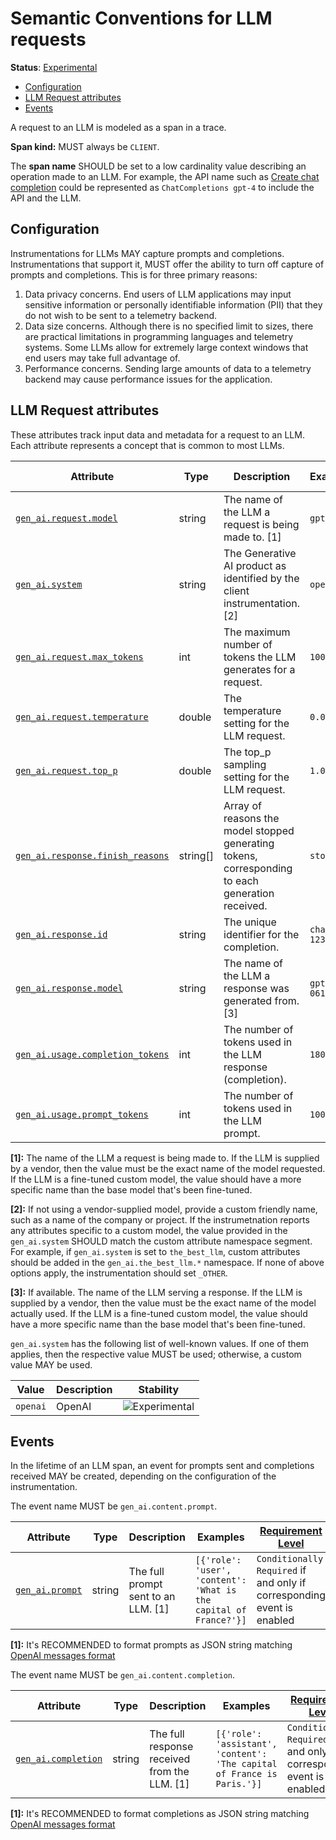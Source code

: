 <!--- Hugo front matter used to generate the website version of this page:
linkTitle: LLM requests
--->

# Semantic Conventions for LLM requests

**Status**: [Experimental][DocumentStatus]

<!-- Re-generate TOC with `markdown-toc --no-first-h1 -i` -->

<!-- toc -->

- [Configuration](#configuration)
- [LLM Request attributes](#llm-request-attributes)
- [Events](#events)

<!-- tocstop -->

A request to an LLM is modeled as a span in a trace.

**Span kind:** MUST always be `CLIENT`.

The **span name** SHOULD be set to a low cardinality value describing an operation made to an LLM.
For example, the API name such as [Create chat completion](https://platform.openai.com/docs/api-reference/chat/create) could be represented as `ChatCompletions gpt-4` to include the API and the LLM.

## Configuration

Instrumentations for LLMs MAY capture prompts and completions.
Instrumentations that support it, MUST offer the ability to turn off capture of prompts and completions. This is for three primary reasons:

1. Data privacy concerns. End users of LLM applications may input sensitive information or personally identifiable information (PII) that they do not wish to be sent to a telemetry backend.
2. Data size concerns. Although there is no specified limit to sizes, there are practical limitations in programming languages and telemetry systems. Some LLMs allow for extremely large context windows that end users may take full advantage of.
3. Performance concerns. Sending large amounts of data to a telemetry backend may cause performance issues for the application.

## LLM Request attributes

These attributes track input data and metadata for a request to an LLM. Each attribute represents a concept that is common to most LLMs.

<!-- semconv gen_ai.request -->
<!-- NOTE: THIS TEXT IS AUTOGENERATED. DO NOT EDIT BY HAND. -->
<!-- see templates/registry/markdown/snippet.md.j2 -->
<!-- prettier-ignore-start -->
<!-- markdownlint-capture -->
<!-- markdownlint-disable -->

| Attribute  | Type | Description  | Examples  | [Requirement Level](https://opentelemetry.io/docs/specs/semconv/general/attribute-requirement-level/) | Stability |
|---|---|---|---|---|---|
| [`gen_ai.request.model`](/docs/attributes-registry/gen-ai.md) | string | The name of the LLM a request is being made to. [1] | `gpt-4` | `Required` | ![Experimental](https://img.shields.io/badge/-experimental-blue) |
| [`gen_ai.system`](/docs/attributes-registry/gen-ai.md) | string | The Generative AI product as identified by the client instrumentation. [2] | `openai` | `Required` | ![Experimental](https://img.shields.io/badge/-experimental-blue) |
| [`gen_ai.request.max_tokens`](/docs/attributes-registry/gen-ai.md) | int | The maximum number of tokens the LLM generates for a request. | `100` | `Recommended` | ![Experimental](https://img.shields.io/badge/-experimental-blue) |
| [`gen_ai.request.temperature`](/docs/attributes-registry/gen-ai.md) | double | The temperature setting for the LLM request. | `0.0` | `Recommended` | ![Experimental](https://img.shields.io/badge/-experimental-blue) |
| [`gen_ai.request.top_p`](/docs/attributes-registry/gen-ai.md) | double | The top_p sampling setting for the LLM request. | `1.0` | `Recommended` | ![Experimental](https://img.shields.io/badge/-experimental-blue) |
| [`gen_ai.response.finish_reasons`](/docs/attributes-registry/gen-ai.md) | string[] | Array of reasons the model stopped generating tokens, corresponding to each generation received. | `stop` | `Recommended` | ![Experimental](https://img.shields.io/badge/-experimental-blue) |
| [`gen_ai.response.id`](/docs/attributes-registry/gen-ai.md) | string | The unique identifier for the completion. | `chatcmpl-123` | `Recommended` | ![Experimental](https://img.shields.io/badge/-experimental-blue) |
| [`gen_ai.response.model`](/docs/attributes-registry/gen-ai.md) | string | The name of the LLM a response was generated from. [3] | `gpt-4-0613` | `Recommended` | ![Experimental](https://img.shields.io/badge/-experimental-blue) |
| [`gen_ai.usage.completion_tokens`](/docs/attributes-registry/gen-ai.md) | int | The number of tokens used in the LLM response (completion). | `180` | `Recommended` | ![Experimental](https://img.shields.io/badge/-experimental-blue) |
| [`gen_ai.usage.prompt_tokens`](/docs/attributes-registry/gen-ai.md) | int | The number of tokens used in the LLM prompt. | `100` | `Recommended` | ![Experimental](https://img.shields.io/badge/-experimental-blue) |

**[1]:** The name of the LLM a request is being made to. If the LLM is supplied by a vendor, then the value must be the exact name of the model requested. If the LLM is a fine-tuned custom model, the value should have a more specific name than the base model that's been fine-tuned.

**[2]:** If not using a vendor-supplied model, provide a custom friendly name, such as a name of the company or project. If the instrumetnation reports any attributes specific to a custom model, the value provided in the `gen_ai.system` SHOULD match the custom attribute namespace segment. For example, if `gen_ai.system` is set to `the_best_llm`, custom attributes should be added in the `gen_ai.the_best_llm.*` namespace. If none of above options apply, the instrumentation should set `_OTHER`.

**[3]:** If available. The name of the LLM serving a response. If the LLM is supplied by a vendor, then the value must be the exact name of the model actually used. If the LLM is a fine-tuned custom model, the value should have a more specific name than the base model that's been fine-tuned.



`gen_ai.system` has the following list of well-known values. If one of them applies, then the respective value MUST be used; otherwise, a custom value MAY be used.

| Value  | Description | Stability |
|---|---|---|
| `openai` | OpenAI | ![Experimental](https://img.shields.io/badge/-experimental-blue) |



<!-- markdownlint-restore -->
<!-- prettier-ignore-end -->
<!-- END AUTOGENERATED TEXT -->
<!-- endsemconv -->

## Events

In the lifetime of an LLM span, an event for prompts sent and completions received MAY be created, depending on the configuration of the instrumentation.

<!-- semconv gen_ai.content.prompt -->
<!-- NOTE: THIS TEXT IS AUTOGENERATED. DO NOT EDIT BY HAND. -->
<!-- see templates/registry/markdown/snippet.md.j2 -->
<!-- prettier-ignore-start -->
<!-- markdownlint-capture -->
<!-- markdownlint-disable -->

The event name MUST be `gen_ai.content.prompt`.

| Attribute  | Type | Description  | Examples  | [Requirement Level](https://opentelemetry.io/docs/specs/semconv/general/attribute-requirement-level/) | Stability |
|---|---|---|---|---|---|
| [`gen_ai.prompt`](/docs/attributes-registry/gen-ai.md) | string | The full prompt sent to an LLM. [1] | `[{'role': 'user', 'content': 'What is the capital of France?'}]` | `Conditionally Required` if and only if corresponding event is enabled | ![Experimental](https://img.shields.io/badge/-experimental-blue) |

**[1]:** It's RECOMMENDED to format prompts as JSON string matching [OpenAI messages format](https://platform.openai.com/docs/guides/text-generation)




<!-- markdownlint-restore -->
<!-- prettier-ignore-end -->
<!-- END AUTOGENERATED TEXT -->
<!-- endsemconv -->

<!-- semconv gen_ai.content.completion -->
<!-- NOTE: THIS TEXT IS AUTOGENERATED. DO NOT EDIT BY HAND. -->
<!-- see templates/registry/markdown/snippet.md.j2 -->
<!-- prettier-ignore-start -->
<!-- markdownlint-capture -->
<!-- markdownlint-disable -->

The event name MUST be `gen_ai.content.completion`.

| Attribute  | Type | Description  | Examples  | [Requirement Level](https://opentelemetry.io/docs/specs/semconv/general/attribute-requirement-level/) | Stability |
|---|---|---|---|---|---|
| [`gen_ai.completion`](/docs/attributes-registry/gen-ai.md) | string | The full response received from the LLM. [1] | `[{'role': 'assistant', 'content': 'The capital of France is Paris.'}]` | `Conditionally Required` if and only if corresponding event is enabled | ![Experimental](https://img.shields.io/badge/-experimental-blue) |

**[1]:** It's RECOMMENDED to format completions as JSON string matching [OpenAI messages format](https://platform.openai.com/docs/guides/text-generation)




<!-- markdownlint-restore -->
<!-- prettier-ignore-end -->
<!-- END AUTOGENERATED TEXT -->
<!-- endsemconv -->

[DocumentStatus]: https://opentelemetry.io/docs/specs/otel/document-status
